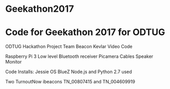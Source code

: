 # Geekathon2017

# Code for Geekathon 2017 for ODTUG
ODTUG Hackathon Project
Team Beacon Kevlar
Video
Code

Raspberry Pi 3
Low level Bluetooth receiver
Picamera
Cables
Speaker
Monitor

Code Installs:
Jessie OS
BlueZ
Node.js and Python 2.7 used

Two TurnoutNow ibeacons
TN_00807415 and TN_004609919
